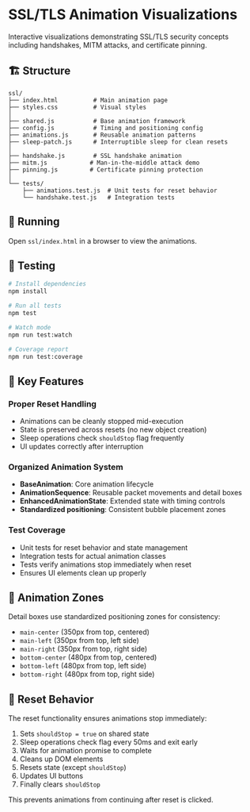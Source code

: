 # SSL/TLS Animation Visualizations

Interactive visualizations demonstrating SSL/TLS security concepts including handshakes, MITM attacks, and certificate pinning.

## 🏗️ Structure

```
ssl/
├── index.html          # Main animation page
├── styles.css          # Visual styles
│
├── shared.js           # Base animation framework
├── config.js           # Timing and positioning config
├── animations.js       # Reusable animation patterns
├── sleep-patch.js      # Interruptible sleep for clean resets
│
├── handshake.js        # SSL handshake animation
├── mitm.js            # Man-in-the-middle attack demo
├── pinning.js         # Certificate pinning protection
│
└── tests/
    ├── animations.test.js  # Unit tests for reset behavior
    └── handshake.test.js   # Integration tests
```

## 🚀 Running

Open `ssl/index.html` in a browser to view the animations.

## 🧪 Testing

```bash
# Install dependencies
npm install

# Run all tests
npm test

# Watch mode
npm run test:watch

# Coverage report
npm run test:coverage
```

## 🔑 Key Features

### Proper Reset Handling
- Animations can be cleanly stopped mid-execution
- State is preserved across resets (no new object creation)
- Sleep operations check `shouldStop` flag frequently
- UI updates correctly after interruption

### Organized Animation System
- **BaseAnimation**: Core animation lifecycle
- **AnimationSequence**: Reusable packet movements and detail boxes
- **EnhancedAnimationState**: Extended state with timing controls
- **Standardized positioning**: Consistent bubble placement zones

### Test Coverage
- Unit tests for reset behavior and state management
- Integration tests for actual animation classes
- Tests verify animations stop immediately when reset
- Ensures UI elements clean up properly

## 📐 Animation Zones

Detail boxes use standardized positioning zones for consistency:

- `main-center` (350px from top, centered)
- `main-left` (350px from top, left side)
- `main-right` (350px from top, right side)
- `bottom-center` (480px from top, centered)
- `bottom-left` (480px from top, left side)
- `bottom-right` (480px from top, right side)

## 🎯 Reset Behavior

The reset functionality ensures animations stop immediately:

1. Sets `shouldStop = true` on shared state
2. Sleep operations check flag every 50ms and exit early
3. Waits for animation promise to complete
4. Cleans up DOM elements
5. Resets state (except `shouldStop`)
6. Updates UI buttons
7. Finally clears `shouldStop`

This prevents animations from continuing after reset is clicked.